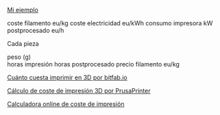 
[Mi ejemplo](https://docs.google.com/spreadsheets/d/1YKw4RwGSdQEbQpgwjUSk4VOBe0fQAUPONjEnTftGxZU/edit#gid=0)

coste filamento eu/kg
coste electricidad eu/kWh
consumo impresora kW
postprocesado eu/h


Cada pieza

peso (g)	
horas impresión	
horas postprocesado	
precio filamento eu/kg


[Cuánto cuesta imprimir en 3D por bitfab.io](https://bitfab.io/es/blog/cuanto-cuesta-imprimir-en-3d/)

[Cálculo de coste de impresión 3D por PrusaPrinter](https://blog.prusaprinters.org/es/calculadora-precio-impresion-3d_38905/)

[Calculadora online de coste de impresión](https://imprimakers.com/es/producto/calculadora-impresion-3d-online/)